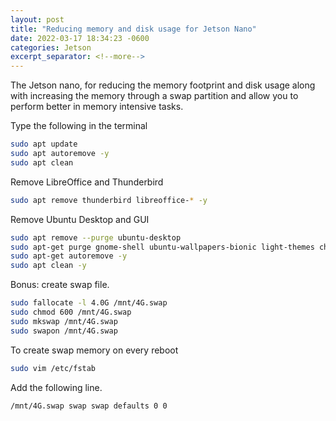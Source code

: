 ```yaml
---
layout: post
title: "Reducing memory and disk usage for Jetson Nano"
date: 2022-03-17 18:34:23 -0600
categories: Jetson
excerpt_separator: <!--more-->
---
```

The Jetson nano, for reducing the memory footprint and disk usage along with increasing the memory through a swap partition and allow you to perform better in memory intensive tasks. 

<!--more-->

Type the following in the terminal

```bash
sudo apt update
sudo apt autoremove -y
sudo apt clean
```

Remove LibreOffice and Thunderbird
```bash
sudo apt remove thunderbird libreoffice-* -y
```

Remove Ubuntu Desktop and GUI
```bash
sudo apt remove --purge ubuntu-desktop
sudo apt-get purge gnome-shell ubuntu-wallpapers-bionic light-themes chromium-browser* libvisionworks libvisionworks-sfm-dev -y
sudo apt-get autoremove -y
sudo apt clean -y
```

Bonus: create swap file.

```bash
sudo fallocate -l 4.0G /mnt/4G.swap
sudo chmod 600 /mnt/4G.swap
sudo mkswap /mnt/4G.swap
sudo swapon /mnt/4G.swap
```

To create swap memory on every reboot

```bash
sudo vim /etc/fstab
```

Add the following line.

```bash
/mnt/4G.swap swap swap defaults 0 0
```